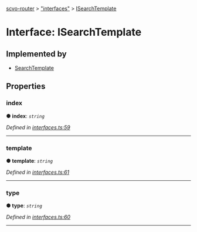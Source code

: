 [scvo-router](../README.md) > ["interfaces"](../modules/_interfaces_.md) > [ISearchTemplate](../interfaces/_interfaces_.isearchtemplate.md)



# Interface: ISearchTemplate

## Implemented by

* [SearchTemplate](../classes/_search_template_.searchtemplate.md)


## Properties
<a id="index"></a>

###  index

**●  index**:  *`string`* 

*Defined in [interfaces.ts:59](https://github.com/scvodigital/scvo-router/blob/cdc78cf/src/interfaces.ts#L59)*





___

<a id="template"></a>

###  template

**●  template**:  *`string`* 

*Defined in [interfaces.ts:61](https://github.com/scvodigital/scvo-router/blob/cdc78cf/src/interfaces.ts#L61)*





___

<a id="type"></a>

###  type

**●  type**:  *`string`* 

*Defined in [interfaces.ts:60](https://github.com/scvodigital/scvo-router/blob/cdc78cf/src/interfaces.ts#L60)*





___


